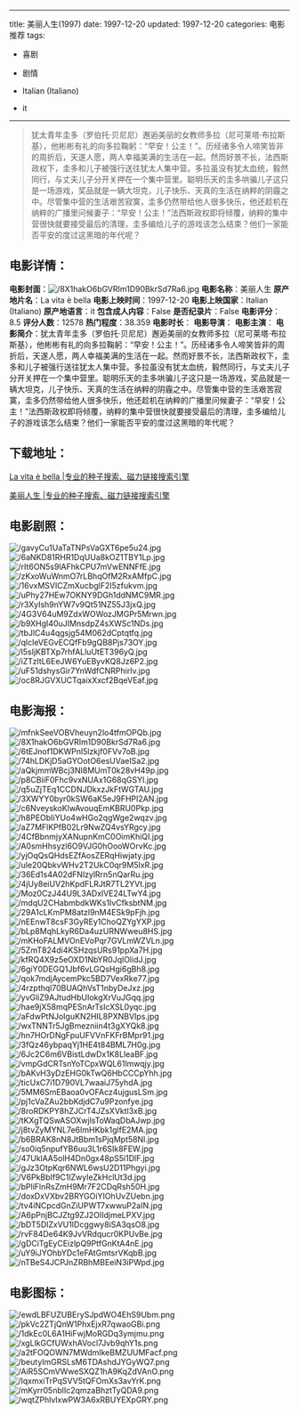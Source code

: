 
---
title: 美丽人生(1997)
date: 1997-12-20
updated: 1997-12-20
categories: 电影推荐
tags:
- 喜剧
- 剧情

- Italian (Italiano)
- it
---


> 犹太青年圭多（罗伯托·贝尼尼）邂逅美丽的女教师多拉（尼可莱塔·布拉斯基），他彬彬有礼的向多拉鞠躬：“早安！公主！”。历经诸多令人啼笑皆非的周折后，天遂人愿，两人幸福美满的生活在一起。然而好景不长，法西斯政权下，圭多和儿子被强行送往犹太人集中营。多拉虽没有犹太血统，毅然同行，与丈夫儿子分开关押在一个集中营里。聪明乐天的圭多哄骗儿子这只是一场游戏，奖品就是一辆大坦克，儿子快乐、天真的生活在纳粹的阴霾之中。尽管集中营的生活艰苦寂寞，圭多仍然带给他人很多快乐，他还趁机在纳粹的广播里问候妻子：“早安！公主！”法西斯政权即将倾覆，纳粹的集中营很快就要接受最后的清理，圭多编给儿子的游戏该怎么结束？他们一家能否平安的度过这黑暗的年代呢？

## **电影详情**：

**电影封面**：<img src="https://image.tmdb.org/t/p/w200/8X1hakO6bGVRIm1D90BkrSd7Ra6.jpg" alt="/8X1hakO6bGVRIm1D90BkrSd7Ra6.jpg" title="/8X1hakO6bGVRIm1D90BkrSd7Ra6.jpg">
**电影名称**：美丽人生
**原产地片名**：La vita è bella
**电影上映时间**：1997-12-20
**电影上映国家**：Italian (Italiano)
**原产地语言**：it
**包含成人内容**：False
**是否纪录片**：False
**电影评分**：8.5
**评分人数**：12578
**热门程度**：38.359
**电影时长**：
**电影导演**：
**电影主演**：
**电影简介**：犹太青年圭多（罗伯托·贝尼尼）邂逅美丽的女教师多拉（尼可莱塔·布拉斯基），他彬彬有礼的向多拉鞠躬：“早安！公主！”。历经诸多令人啼笑皆非的周折后，天遂人愿，两人幸福美满的生活在一起。然而好景不长，法西斯政权下，圭多和儿子被强行送往犹太人集中营。多拉虽没有犹太血统，毅然同行，与丈夫儿子分开关押在一个集中营里。聪明乐天的圭多哄骗儿子这只是一场游戏，奖品就是一辆大坦克，儿子快乐、天真的生活在纳粹的阴霾之中。尽管集中营的生活艰苦寂寞，圭多仍然带给他人很多快乐，他还趁机在纳粹的广播里问候妻子：“早安！公主！”法西斯政权即将倾覆，纳粹的集中营很快就要接受最后的清理，圭多编给儿子的游戏该怎么结束？他们一家能否平安的度过这黑暗的年代呢？

## **下载地址**：
[La vita è bella |专业的种子搜索、磁力链接搜索引擎](https://movie.amd794.com:2083/?search=La%20vita%20%C3%A8%20bella&ordering=&mode=match_phrase&page_size=10&page=1)

[美丽人生 |专业的种子搜索、磁力链接搜索引擎](https://movie.amd794.com:2083/?search=%E7%BE%8E%E4%B8%BD%E4%BA%BA%E7%94%9F&ordering=&mode=match_phrase&page_size=10&page=1)
 

## **电影剧照**：
<img src="https://image.tmdb.org/t/p/original/gavyCu1UaTaTNPsVaGXT6pe5u24.jpg" alt="/gavyCu1UaTaTNPsVaGXT6pe5u24.jpg" title="/gavyCu1UaTaTNPsVaGXT6pe5u24.jpg"><img src="https://image.tmdb.org/t/p/original/6aNKD81RHR1DqUUa8kOZ1TBY1Lp.jpg" alt="/6aNKD81RHR1DqUUa8kOZ1TBY1Lp.jpg" title="/6aNKD81RHR1DqUUa8kOZ1TBY1Lp.jpg"><img src="https://image.tmdb.org/t/p/original/rIt6ON5s9lAFhkCPU7mVwENNFfE.jpg" alt="/rIt6ON5s9lAFhkCPU7mVwENNFfE.jpg" title="/rIt6ON5s9lAFhkCPU7mVwENNFfE.jpg"><img src="https://image.tmdb.org/t/p/original/zKxoWuWnmO7rLBhqOfM2RxAMfpC.jpg" alt="/zKxoWuWnmO7rLBhqOfM2RxAMfpC.jpg" title="/zKxoWuWnmO7rLBhqOfM2RxAMfpC.jpg"><img src="https://image.tmdb.org/t/p/original/16vxMSVICZmXucbglF2I5zfukvm.jpg" alt="/16vxMSVICZmXucbglF2I5zfukvm.jpg" title="/16vxMSVICZmXucbglF2I5zfukvm.jpg"><img src="https://image.tmdb.org/t/p/original/uPhy27HEw7OKNY9DGh1ddNMC9MR.jpg" alt="/uPhy27HEw7OKNY9DGh1ddNMC9MR.jpg" title="/uPhy27HEw7OKNY9DGh1ddNMC9MR.jpg"><img src="https://image.tmdb.org/t/p/original/r3XyIsh9nYW7v9Qt51NZ55J3jxQ.jpg" alt="/r3XyIsh9nYW7v9Qt51NZ55J3jxQ.jpg" title="/r3XyIsh9nYW7v9Qt51NZ55J3jxQ.jpg"><img src="https://image.tmdb.org/t/p/original/4G3V64uM9ZdxWOWozJMGPr5Mrwn.jpg" alt="/4G3V64uM9ZdxWOWozJMGPr5Mrwn.jpg" title="/4G3V64uM9ZdxWOWozJMGPr5Mrwn.jpg"><img src="https://image.tmdb.org/t/p/original/b9XHgI40uJIMnsdpZ4sXWSc1NDs.jpg" alt="/b9XHgI40uJIMnsdpZ4sXWSc1NDs.jpg" title="/b9XHgI40uJIMnsdpZ4sXWSc1NDs.jpg"><img src="https://image.tmdb.org/t/p/original/tbJlC4u4qgsjg54M062dCptqtfq.jpg" alt="/tbJlC4u4qgsjg54M062dCptqtfq.jpg" title="/tbJlC4u4qgsjg54M062dCptqtfq.jpg"><img src="https://image.tmdb.org/t/p/original/qlcleVEGvECQfFb9gQB8Pjs73OY.jpg" alt="/qlcleVEGvECQfFb9gQB8Pjs73OY.jpg" title="/qlcleVEGvECQfFb9gQB8Pjs73OY.jpg"><img src="https://image.tmdb.org/t/p/original/l5sIjKBTXp7rhfALluUtET396yQ.jpg" alt="/l5sIjKBTXp7rhfALluUtET396yQ.jpg" title="/l5sIjKBTXp7rhfALluUtET396yQ.jpg"><img src="https://image.tmdb.org/t/p/original/iZTzItL6EeJW6YuEByvKQ8Jz6P2.jpg" alt="/iZTzItL6EeJW6YuEByvKQ8Jz6P2.jpg" title="/iZTzItL6EeJW6YuEByvKQ8Jz6P2.jpg"><img src="https://image.tmdb.org/t/p/original/uF51dshysGir7YnWdfCNRPhirIv.jpg" alt="/uF51dshysGir7YnWdfCNRPhirIv.jpg" title="/uF51dshysGir7YnWdfCNRPhirIv.jpg"><img src="https://image.tmdb.org/t/p/original/oc8RJGVXUCTqaixXxcf2BqeVEaf.jpg" alt="/oc8RJGVXUCTqaixXxcf2BqeVEaf.jpg" title="/oc8RJGVXUCTqaixXxcf2BqeVEaf.jpg">

## **电影海报**：
<img src="https://image.tmdb.org/t/p/original/mfnkSeeVOBVheuyn2lo4tfmOPQb.jpg" alt="/mfnkSeeVOBVheuyn2lo4tfmOPQb.jpg" title="/mfnkSeeVOBVheuyn2lo4tfmOPQb.jpg"><img src="https://image.tmdb.org/t/p/original/8X1hakO6bGVRIm1D90BkrSd7Ra6.jpg" alt="/8X1hakO6bGVRIm1D90BkrSd7Ra6.jpg" title="/8X1hakO6bGVRIm1D90BkrSd7Ra6.jpg"><img src="https://image.tmdb.org/t/p/original/6tEJnof1DKWPnl5lzkjf0FVv7oB.jpg" alt="/6tEJnof1DKWPnl5lzkjf0FVv7oB.jpg" title="/6tEJnof1DKWPnl5lzkjf0FVv7oB.jpg"><img src="https://image.tmdb.org/t/p/original/74hLDKjD5aGYOotO6esUVaeISa2.jpg" alt="/74hLDKjD5aGYOotO6esUVaeISa2.jpg" title="/74hLDKjD5aGYOotO6esUVaeISa2.jpg"><img src="https://image.tmdb.org/t/p/original/aQkjmmWBcj3NI8MUmT0k28vH49p.jpg" alt="/aQkjmmWBcj3NI8MUmT0k28vH49p.jpg" title="/aQkjmmWBcj3NI8MUmT0k28vH49p.jpg"><img src="https://image.tmdb.org/t/p/original/p8CBiiF0Fhc9vxNUAx1G68qGSYI.jpg" alt="/p8CBiiF0Fhc9vxNUAx1G68qGSYI.jpg" title="/p8CBiiF0Fhc9vxNUAx1G68qGSYI.jpg"><img src="https://image.tmdb.org/t/p/original/q5uZjTEq1CCDNJDkxzJkFtWGTAU.jpg" alt="/q5uZjTEq1CCDNJDkxzJkFtWGTAU.jpg" title="/q5uZjTEq1CCDNJDkxzJkFtWGTAU.jpg"><img src="https://image.tmdb.org/t/p/original/3XWYY0byr0kSW6aK5eJ9FHPI2AN.jpg" alt="/3XWYY0byr0kSW6aK5eJ9FHPI2AN.jpg" title="/3XWYY0byr0kSW6aK5eJ9FHPI2AN.jpg"><img src="https://image.tmdb.org/t/p/original/c6NveyskoKlwAvouqEmKBRU0Pkp.jpg" alt="/c6NveyskoKlwAvouqEmKBRU0Pkp.jpg" title="/c6NveyskoKlwAvouqEmKBRU0Pkp.jpg"><img src="https://image.tmdb.org/t/p/original/h8PEObIiYUo4wHGo2qgWge2wqzv.jpg" alt="/h8PEObIiYUo4wHGo2qgWge2wqzv.jpg" title="/h8PEObIiYUo4wHGo2qgWge2wqzv.jpg"><img src="https://image.tmdb.org/t/p/original/aZ7MFlKPfB02Lr9NwZQ4vsYRgcy.jpg" alt="/aZ7MFlKPfB02Lr9NwZQ4vsYRgcy.jpg" title="/aZ7MFlKPfB02Lr9NwZQ4vsYRgcy.jpg"><img src="https://image.tmdb.org/t/p/original/4CfBbnmjyXANupnKmC0OimKhiQI.jpg" alt="/4CfBbnmjyXANupnKmC0OimKhiQI.jpg" title="/4CfBbnmjyXANupnKmC0OimKhiQI.jpg"><img src="https://image.tmdb.org/t/p/original/A0smHhsyzl6O9VJG0hOooWOrvKc.jpg" alt="/A0smHhsyzl6O9VJG0hOooWOrvKc.jpg" title="/A0smHhsyzl6O9VJG0hOooWOrvKc.jpg"><img src="https://image.tmdb.org/t/p/original/yjOqQsQHdsEZfAosZERqHiwjaty.jpg" alt="/yjOqQsQHdsEZfAosZERqHiwjaty.jpg" title="/yjOqQsQHdsEZfAosZERqHiwjaty.jpg"><img src="https://image.tmdb.org/t/p/original/ule20QbkvWHv2T2UkC0qr9M5IxR.jpg" alt="/ule20QbkvWHv2T2UkC0qr9M5IxR.jpg" title="/ule20QbkvWHv2T2UkC0qr9M5IxR.jpg"><img src="https://image.tmdb.org/t/p/original/36Ed1s4A02dFNlzylRrn5nQarRu.jpg" alt="/36Ed1s4A02dFNlzylRrn5nQarRu.jpg" title="/36Ed1s4A02dFNlzylRrn5nQarRu.jpg"><img src="https://image.tmdb.org/t/p/original/4jUy8eiUV2hKpdFLRJtR7TL2YVt.jpg" alt="/4jUy8eiUV2hKpdFLRJtR7TL2YVt.jpg" title="/4jUy8eiUV2hKpdFLRJtR7TL2YVt.jpg"><img src="https://image.tmdb.org/t/p/original/Moz0CzJ44U9L3ADxlVE24LTwY4.jpg" alt="/Moz0CzJ44U9L3ADxlVE24LTwY4.jpg" title="/Moz0CzJ44U9L3ADxlVE24LTwY4.jpg"><img src="https://image.tmdb.org/t/p/original/mdqU2CHabmbdkWKs1IvCfksbtNM.jpg" alt="/mdqU2CHabmbdkWKs1IvCfksbtNM.jpg" title="/mdqU2CHabmbdkWKs1IvCfksbtNM.jpg"><img src="https://image.tmdb.org/t/p/original/29A1cLKmPM8atzI9nM4ESk9pFjh.jpg" alt="/29A1cLKmPM8atzI9nM4ESk9pFjh.jpg" title="/29A1cLKmPM8atzI9nM4ESk9pFjh.jpg"><img src="https://image.tmdb.org/t/p/original/nEEnwT8csF3GyREy1ChoQZYgYXP.jpg" alt="/nEEnwT8csF3GyREy1ChoQZYgYXP.jpg" title="/nEEnwT8csF3GyREy1ChoQZYgYXP.jpg"><img src="https://image.tmdb.org/t/p/original/bLp8MqhLkyR6Da4uzURNWweu8HS.jpg" alt="/bLp8MqhLkyR6Da4uzURNWweu8HS.jpg" title="/bLp8MqhLkyR6Da4uzURNWweu8HS.jpg"><img src="https://image.tmdb.org/t/p/original/mKHoFALMVOnEVoPqr7GVLmWZVLn.jpg" alt="/mKHoFALMVOnEVoPqr7GVLmWZVLn.jpg" title="/mKHoFALMVOnEVoPqr7GVLmWZVLn.jpg"><img src="https://image.tmdb.org/t/p/original/5ZmT824di4KSHzqsURs91ppXa7H.jpg" alt="/5ZmT824di4KSHzqsURs91ppXa7H.jpg" title="/5ZmT824di4KSHzqsURs91ppXa7H.jpg"><img src="https://image.tmdb.org/t/p/original/kfRQ4X9z5eOXD1NbYR0JqlOlidJ.jpg" alt="/kfRQ4X9z5eOXD1NbYR0JqlOlidJ.jpg" title="/kfRQ4X9z5eOXD1NbYR0JqlOlidJ.jpg"><img src="https://image.tmdb.org/t/p/original/6giY0DEGQ1Jbf6vLGQsHgi6gBh8.jpg" alt="/6giY0DEGQ1Jbf6vLGQsHgi6gBh8.jpg" title="/6giY0DEGQ1Jbf6vLGQsHgi6gBh8.jpg"><img src="https://image.tmdb.org/t/p/original/qok7mdjAycemPkc5BD7VexRke77.jpg" alt="/qok7mdjAycemPkc5BD7VexRke77.jpg" title="/qok7mdjAycemPkc5BD7VexRke77.jpg"><img src="https://image.tmdb.org/t/p/original/4rzpthql70BUAQhVsT1nbyDeJxz.jpg" alt="/4rzpthql70BUAQhVsT1nbyDeJxz.jpg" title="/4rzpthql70BUAQhVsT1nbyDeJxz.jpg"><img src="https://image.tmdb.org/t/p/original/yvGliZ9AJtudHbUIokgXrVuJGqq.jpg" alt="/yvGliZ9AJtudHbUIokgXrVuJGqq.jpg" title="/yvGliZ9AJtudHbUIokgXrVuJGqq.jpg"><img src="https://image.tmdb.org/t/p/original/hae9jX58mqPESnArTsIcXSL0yqc.jpg" alt="/hae9jX58mqPESnArTsIcXSL0yqc.jpg" title="/hae9jX58mqPESnArTsIcXSL0yqc.jpg"><img src="https://image.tmdb.org/t/p/original/aFdwPtNJoIguKN2HIL8PXNBVIps.jpg" alt="/aFdwPtNJoIguKN2HIL8PXNBVIps.jpg" title="/aFdwPtNJoIguKN2HIL8PXNBVIps.jpg"><img src="https://image.tmdb.org/t/p/original/wxTNNTr5JgBmezniin4t3gXYQk8.jpg" alt="/wxTNNTr5JgBmezniin4t3gXYQk8.jpg" title="/wxTNNTr5JgBmezniin4t3gXYQk8.jpg"><img src="https://image.tmdb.org/t/p/original/hn7HOrDNgFpuUFVVnFKFrBMpr91.jpg" alt="/hn7HOrDNgFpuUFVVnFKFrBMpr91.jpg" title="/hn7HOrDNgFpuUFVVnFKFrBMpr91.jpg"><img src="https://image.tmdb.org/t/p/original/3fQz46ybpaqYj1HE4t84BML7H0g.jpg" alt="/3fQz46ybpaqYj1HE4t84BML7H0g.jpg" title="/3fQz46ybpaqYj1HE4t84BML7H0g.jpg"><img src="https://image.tmdb.org/t/p/original/6Jc2C6m6VBistLdwDx1K8LleaBF.jpg" alt="/6Jc2C6m6VBistLdwDx1K8LleaBF.jpg" title="/6Jc2C6m6VBistLdwDx1K8LleaBF.jpg"><img src="https://image.tmdb.org/t/p/original/vmpGdCRTsnYoTCpxWQL61lmwqjy.jpg" alt="/vmpGdCRTsnYoTCpxWQL61lmwqjy.jpg" title="/vmpGdCRTsnYoTCpxWQL61lmwqjy.jpg"><img src="https://image.tmdb.org/t/p/original/bAKvH3yDzEHG0kTwQ6HbCCCpYhh.jpg" alt="/bAKvH3yDzEHG0kTwQ6HbCCCpYhh.jpg" title="/bAKvH3yDzEHG0kTwQ6HbCCCpYhh.jpg"><img src="https://image.tmdb.org/t/p/original/ticUxC7i1D790VL7waaiJ75yhdA.jpg" alt="/ticUxC7i1D790VL7waaiJ75yhdA.jpg" title="/ticUxC7i1D790VL7waaiJ75yhdA.jpg"><img src="https://image.tmdb.org/t/p/original/5MM6SmEBaoa0vOFAcz4ujgusLSm.jpg" alt="/5MM6SmEBaoa0vOFAcz4ujgusLSm.jpg" title="/5MM6SmEBaoa0vOFAcz4ujgusLSm.jpg"><img src="https://image.tmdb.org/t/p/original/pj1cVaZAu2bbKdjdC7u9Pzonfye.jpg" alt="/pj1cVaZAu2bbKdjdC7u9Pzonfye.jpg" title="/pj1cVaZAu2bbKdjdC7u9Pzonfye.jpg"><img src="https://image.tmdb.org/t/p/original/8roRDKPY8hZJCrT4JZsXVktl3xB.jpg" alt="/8roRDKPY8hZJCrT4JZsXVktl3xB.jpg" title="/8roRDKPY8hZJCrT4JZsXVktl3xB.jpg"><img src="https://image.tmdb.org/t/p/original/tKXgTQSwASOXwjlsToWaqDbAJwp.jpg" alt="/tKXgTQSwASOXwjlsToWaqDbAJwp.jpg" title="/tKXgTQSwASOXwjlsToWaqDbAJwp.jpg"><img src="https://image.tmdb.org/t/p/original/j8tvZyMYNL7e6ImHKbk1glfE2MA.jpg" alt="/j8tvZyMYNL7e6ImHKbk1glfE2MA.jpg" title="/j8tvZyMYNL7e6ImHKbk1glfE2MA.jpg"><img src="https://image.tmdb.org/t/p/original/b6BRAK8nN8JtBbm1sPjqMpt58Nl.jpg" alt="/b6BRAK8nN8JtBbm1sPjqMpt58Nl.jpg" title="/b6BRAK8nN8JtBbm1sPjqMpt58Nl.jpg"><img src="https://image.tmdb.org/t/p/original/so0iq5npufYB6uu3L1r6SIk8FEW.jpg" alt="/so0iq5npufYB6uu3L1r6SIk8FEW.jpg" title="/so0iq5npufYB6uu3L1r6SIk8FEW.jpg"><img src="https://image.tmdb.org/t/p/original/47UklAA5olH4Dn0gx48pS5i1DlF.jpg" alt="/47UklAA5olH4Dn0gx48pS5i1DlF.jpg" title="/47UklAA5olH4Dn0gx48pS5i1DlF.jpg"><img src="https://image.tmdb.org/t/p/original/gJz3OtpKqr6NWL6wsU2D11Phgyi.jpg" alt="/gJz3OtpKqr6NWL6wsU2D11Phgyi.jpg" title="/gJz3OtpKqr6NWL6wsU2D11Phgyi.jpg"><img src="https://image.tmdb.org/t/p/original/V6PkBbIf9C1lZwyleZkHclUt3d.jpg" alt="/V6PkBbIf9C1lZwyleZkHclUt3d.jpg" title="/V6PkBbIf9C1lZwyleZkHclUt3d.jpg"><img src="https://image.tmdb.org/t/p/original/bPliFlnRsZmH9Mr7F2CDqRsh50H.jpg" alt="/bPliFlnRsZmH9Mr7F2CDqRsh50H.jpg" title="/bPliFlnRsZmH9Mr7F2CDqRsh50H.jpg"><img src="https://image.tmdb.org/t/p/original/doxDxVXbv2BRYGOiYIOhUvZUebn.jpg" alt="/doxDxVXbv2BRYGOiYIOhUvZUebn.jpg" title="/doxDxVXbv2BRYGOiYIOhUvZUebn.jpg"><img src="https://image.tmdb.org/t/p/original/tv4iNCpcdGnZiUPWT7xwwuP2aIN.jpg" alt="/tv4iNCpcdGnZiUPWT7xwwuP2aIN.jpg" title="/tv4iNCpcdGnZiUPWT7xwwuP2aIN.jpg"><img src="https://image.tmdb.org/t/p/original/A6pPnjBCJZtg9ZJ2OIIdjmeLPXV.jpg" alt="/A6pPnjBCJZtg9ZJ2OIIdjmeLPXV.jpg" title="/A6pPnjBCJZtg9ZJ2OIIdjmeLPXV.jpg"><img src="https://image.tmdb.org/t/p/original/bDT5DlZxVU1IDcggwy8iSA3qsO8.jpg" alt="/bDT5DlZxVU1IDcggwy8iSA3qsO8.jpg" title="/bDT5DlZxVU1IDcggwy8iSA3qsO8.jpg"><img src="https://image.tmdb.org/t/p/original/rvF84De64K9JvVRdqucr0KPUvBe.jpg" alt="/rvF84De64K9JvVRdqucr0KPUvBe.jpg" title="/rvF84De64K9JvVRdqucr0KPUvBe.jpg"><img src="https://image.tmdb.org/t/p/original/gDCiTgEyCEizlpQ9PtfGnKtA4nE.jpg" alt="/gDCiTgEyCEizlpQ9PtfGnKtA4nE.jpg" title="/gDCiTgEyCEizlpQ9PtfGnKtA4nE.jpg"><img src="https://image.tmdb.org/t/p/original/uY9iJYOhbYDc1eFAtGmtsrVKqbB.jpg" alt="/uY9iJYOhbYDc1eFAtGmtsrVKqbB.jpg" title="/uY9iJYOhbYDc1eFAtGmtsrVKqbB.jpg"><img src="https://image.tmdb.org/t/p/original/nTBeS4JCPJnZRBhMBEeiN3iPWpd.jpg" alt="/nTBeS4JCPJnZRBhMBEeiN3iPWpd.jpg" title="/nTBeS4JCPJnZRBhMBEeiN3iPWpd.jpg">

## **电影图标**：
<img src="https://image.tmdb.org/t/p/original/ewdLBFUZUBErySJpdWO4EhS9Ubm.png" alt="/ewdLBFUZUBErySJpdWO4EhS9Ubm.png" title="/ewdLBFUZUBErySJpdWO4EhS9Ubm.png"><img src="https://image.tmdb.org/t/p/original/pkVc2ZTjQnW1PhxEjxR7qwaoGBi.png" alt="/pkVc2ZTjQnW1PhxEjxR7qwaoGBi.png" title="/pkVc2ZTjQnW1PhxEjxR7qwaoGBi.png"><img src="https://image.tmdb.org/t/p/original/1dkEc0L6A1HiFwjMoRGDq3ymjmu.png" alt="/1dkEc0L6A1HiFwjMoRGDq3ymjmu.png" title="/1dkEc0L6A1HiFwjMoRGDq3ymjmu.png"><img src="https://image.tmdb.org/t/p/original/xgLlkGCfUWxhAVocl7Jvb9qhY1s.png" alt="/xgLlkGCfUWxhAVocl7Jvb9qhY1s.png" title="/xgLlkGCfUWxhAVocl7Jvb9qhY1s.png"><img src="https://image.tmdb.org/t/p/original/a2tFOQOWN7MWdmIkeBMZUUMFacf.png" alt="/a2tFOQOWN7MWdmIkeBMZUUMFacf.png" title="/a2tFOQOWN7MWdmIkeBMZUUMFacf.png"><img src="https://image.tmdb.org/t/p/original/beutyImGRSLsM6TDAshdJYGyWQ7.png" alt="/beutyImGRSLsM6TDAshdJYGyWQ7.png" title="/beutyImGRSLsM6TDAshdJYGyWQ7.png"><img src="https://image.tmdb.org/t/p/original/AiR5SCmVWweSXQZ1hA9KqZdVAnO.png" alt="/AiR5SCmVWweSXQZ1hA9KqZdVAnO.png" title="/AiR5SCmVWweSXQZ1hA9KqZdVAnO.png"><img src="https://image.tmdb.org/t/p/original/lqxmxiTrPqSVV5tQFOmXs3avYrK.png" alt="/lqxmxiTrPqSVV5tQFOmXs3avYrK.png" title="/lqxmxiTrPqSVV5tQFOmXs3avYrK.png"><img src="https://image.tmdb.org/t/p/original/mKyrr05nblIc2qmzaBhztTyQDA9.png" alt="/mKyrr05nblIc2qmzaBhztTyQDA9.png" title="/mKyrr05nblIc2qmzaBhztTyQDA9.png"><img src="https://image.tmdb.org/t/p/original/wqtZPhlvIxwPW3A6xRBUYEXpGRY.png" alt="/wqtZPhlvIxwPW3A6xRBUYEXpGRY.png" title="/wqtZPhlvIxwPW3A6xRBUYEXpGRY.png">
